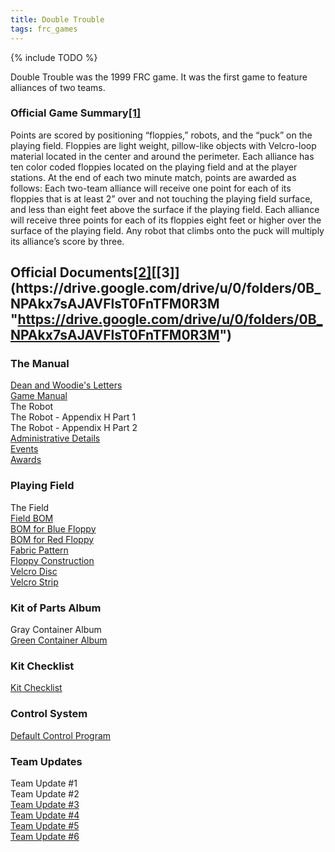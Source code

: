```yaml
---
title: Double Trouble
tags: frc_games
---
```

{% include TODO %}

Double Trouble was the 1999 FRC game. It was the first game to feature alliances of two teams.

### Official Game Summary[[1]](https://web.archive.org/web/20150316194933/http://www3.usfirst.org/sites/default/files/uploadedFiles/Who/FIRST_History/FRC_Game_Summaries_Photos.pdf "https://web.archive.org/web/20150316194933/http://www3.usfirst.org/sites/default/files/uploadedFiles/Who/FIRST_History/FRC_Game_Summaries_Photos.pdf")
Points are scored by positioning “floppies,” robots, and the “puck” on the playing field. Floppies are light weight, pillow-like objects with Velcro-loop material located in the center and around the perimeter. Each alliance has ten color coded floppies located on the playing field and at the player stations. At the end of each two minute match, points are awarded as follows: Each two-team alliance will receive one point for each of its floppies that is at least 2” over and not touching the playing field surface, and less than eight feet above the surface if the playing field. Each alliance will receive three points for each of its floppies eight feet or higher over the surface of the playing field. Any robot that climbs onto the puck will multiply its alliance’s score by three. 



## Official Documents[[2]](https://web.archive.org/web/20000305080913/http://www.usfirst.org/1999comp/Documentation.html "https://web.archive.org/web/20000305080913/http://www.usfirst.org/1999comp/Documentation.html")[[3]](https://drive.google.com/drive/u/0/folders/0B_NPAkx7sAJAVFlsT0FnTFM0R3M "https://drive.google.com/drive/u/0/folders/0B_NPAkx7sAJAVFlsT0FnTFM0R3M")
### The Manual
[Dean and Woodie's Letters](https://web.archive.org/web/20000531130438/http://www.usfirst.org/1999comp/Manual/DeanandWoodieLetters.pdf "https://web.archive.org/web/20000531130438/http://www.usfirst.org/1999comp/Manual/DeanandWoodieLetters.pdf")  
[Game Manual](https://web.archive.org/web/20000605181043/http://www.usfirst.org/1999comp/Manual/TheGame.pdf "https://web.archive.org/web/20000605181043/http://www.usfirst.org/1999comp/Manual/TheGame.pdf")  
The Robot  
The Robot - Appendix H Part 1  
The Robot - Appendix H Part 2  
[Administrative Details](https://web.archive.org/web/20000522210620/http://www.usfirst.org/1999comp/Manual/AdministrativeDetails.pdf "https://web.archive.org/web/20000522210620/http://www.usfirst.org/1999comp/Manual/AdministrativeDetails.pdf")  
[Events](https://web.archive.org/web/20001003030439/http://www.usfirst.org/1999comp/Manual/Events.pdf "https://web.archive.org/web/20001003030439/http://www.usfirst.org/1999comp/Manual/Events.pdf")  
[Awards](https://drive.google.com/file/d/0B_NPAkx7sAJAeElBMXVuUGg5NGM/view?usp=sharing "https://drive.google.com/file/d/0B_NPAkx7sAJAeElBMXVuUGg5NGM/view?usp=sharing")

### Playing Field
The Field  
[Field BOM](https://web.archive.org/web/20000116113344/http://www2.usfirst.org/Field/FieldBOM.pdf "https://web.archive.org/web/20000116113344/http://www2.usfirst.org/Field/FieldBOM.pdf")  
[BOM for Blue Floppy](https://web.archive.org/web/20000116045624/http://www.usfirst.org/1999comp/Field/BOMforBlueFloppy.pdf "https://web.archive.org/web/20000116045624/http://www.usfirst.org/1999comp/Field/BOMforBlueFloppy.pdf")  
[BOM for Red Floppy](https://web.archive.org/web/20000527155330/http://www.usfirst.org/1999comp/Field/BOMforRedFloppy.pdf "https://web.archive.org/web/20000527155330/http://www.usfirst.org/1999comp/Field/BOMforRedFloppy.pdf")  
[Fabric Pattern](https://web.archive.org/web/19991010230629/http://quest.arc.nasa.gov/firstrobots/1999/Fabric_%20pattern.pdf "https://web.archive.org/web/19991010230629/http://quest.arc.nasa.gov/firstrobots/1999/Fabric_%20pattern.pdf")  
[Floppy Construction](https://web.archive.org/web/20000602001405/http://quest.arc.nasa.gov/firstrobots/1999/Floppy_construction.pdf "https://web.archive.org/web/20000602001405/http://quest.arc.nasa.gov/firstrobots/1999/Floppy_construction.pdf")  
[Velcro Disc](https://web.archive.org/web/20000708235523/http://www.usfirst.org/1999comp/Field/Velcro_disc.pdf "https://web.archive.org/web/20000708235523/http://www.usfirst.org/1999comp/Field/Velcro_disc.pdf")  
[Velcro Strip](https://web.archive.org/web/20000308180146/http://www2.usfirst.org/Field/Velcro_strip.pdf "https://web.archive.org/web/20000308180146/http://www2.usfirst.org/Field/Velcro_strip.pdf")

### Kit of Parts Album
Gray Container Album  
[Green Container Album](https://web.archive.org/web/20001003030615/http://www.usfirst.org/1999comp/KitAlbum/GreenContainer.pdf "https://web.archive.org/web/20001003030615/http://www.usfirst.org/1999comp/KitAlbum/GreenContainer.pdf")

### Kit Checklist
[Kit Checklist](https://web.archive.org/web/20000306193123/http://www.usfirst.org/1999comp/kickoff/KitChecklist.pdf "https://web.archive.org/web/20000306193123/http://www.usfirst.org/1999comp/kickoff/KitChecklist.pdf")  

### Control System
[Default Control Program](https://web.archive.org/web/20000305180535/http://www.usfirst.org/1999comp/Manual/RXSLAVE.BS2 "https://web.archive.org/web/20000305180535/http://www.usfirst.org/1999comp/Manual/RXSLAVE.BS2")

### Team Updates
Team Update #1  
Team Update #2  
[Team Update #3](https://drive.google.com/file/d/0B_NPAkx7sAJASVVERExxcGVCbXc/view?usp=sharing "https://drive.google.com/file/d/0B_NPAkx7sAJASVVERExxcGVCbXc/view?usp=sharing")  
[Team Update #4](https://drive.google.com/file/d/0B_NPAkx7sAJAd25hZEd3ajBPZ28/view?usp=sharing "https://drive.google.com/file/d/0B_NPAkx7sAJAd25hZEd3ajBPZ28/view?usp=sharing")  
[Team Update #5](https://drive.google.com/file/d/0B_NPAkx7sAJAVHlLaXJ6Y3ItdGc/view?usp=sharing "https://drive.google.com/file/d/0B_NPAkx7sAJAVHlLaXJ6Y3ItdGc/view?usp=sharing")  
[Team Update #6](https://drive.google.com/file/d/0B_NPAkx7sAJAbWxpY2RXZGttSVU/view?usp=sharing "https://drive.google.com/file/d/0B_NPAkx7sAJAbWxpY2RXZGttSVU/view?usp=sharing")
